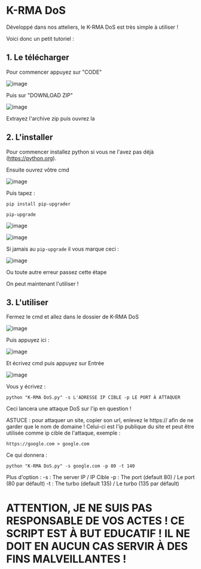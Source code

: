 # K-RMA DoS

Développé dans nos atteliers, le K-RMA DoS est très simple à utiliser !

Voici donc un petit tutoriel : 

## 1. Le télécharger

Pour commencer appuyez sur "CODE"

![image](https://user-images.githubusercontent.com/108224457/193016172-1464f671-9fe7-41f5-a44e-5c47856e5269.png)

Puis sur "DOWNLOAD ZIP"

![image](https://user-images.githubusercontent.com/108224457/193016332-76a952be-621b-4bef-9470-4fcccf0368dc.png)

Extrayez l'archive zip puis ouvrez la

## 2. L'installer

Pour commencer installez python si vous ne l'avez pas déjà (https://python.org).

Ensuite ouvrez vôtre cmd

![image](https://user-images.githubusercontent.com/108224457/193017134-c62db3cd-4719-407d-ac9f-227f2bb28a6f.png)

Puis tapez : 

```pip install pip-upgrader```

```pip-upgrade```

![image](https://user-images.githubusercontent.com/108224457/193017318-9fa0913e-2b81-4a67-b096-6fd743d1a1fe.png)

![image](https://user-images.githubusercontent.com/108224457/193017410-16c50a63-3ddf-4249-b266-57f6d91b19e3.png)

Si jamais au ```pip-upgrade``` il vous marque ceci : 

![image](https://user-images.githubusercontent.com/108224457/193017493-5f744a46-6437-4939-bd63-ec6fc03ee601.png)

Ou toute autre erreur passez cette étape

On peut maintenant l'utiliser !

## 3. L'utiliser

Fermez le cmd et allez dans le dossier de K-RMA DoS

![image](https://user-images.githubusercontent.com/108224457/193017744-bd88f21a-cbb1-4b2d-bce6-eb878ef65699.png)

Puis appuyez ici : 

![image](https://user-images.githubusercontent.com/108224457/193017888-c800f1da-9da2-4769-809f-0add59bd00f4.png)

Et écrivez cmd puis appuyez sur Entrée

![image](https://user-images.githubusercontent.com/108224457/193018024-ff55c8a5-2b01-49f0-957c-7d1528868167.png)

Vous y écrivez : 

```python "K-RMA DoS.py" -s L'ADRESSE IP CIBLE -p LE PORT À ATTAQUER```

Ceci lancera une attaque DoS sur l'ip en question !

ASTUCE : pour attaquer un site, copier son url, enlevez le https:// afin de ne garder que le nom de domaine ! Celui-ci est l'ip publique du site et peut être utilisée comme ip cible de l'attaque, exemple : 

```https://google.com > google.com```

Ce qui donnera : 

```python "K-RMA DoS.py" -s google.com -p 80 -t 140```

Plus d'option : 
        -s : The server IP / IP Cible
        -p : The port (default 80) / Le port (80 par défault)
        -t : The turbo (default 135) / Le turbo (135 par défault)

# ATTENTION, JE NE SUIS PAS RESPONSABLE DE VOS ACTES ! CE SCRIPT EST À BUT EDUCATIF ! IL NE DOIT EN AUCUN CAS SERVIR À DES FINS MALVEILLANTES !
